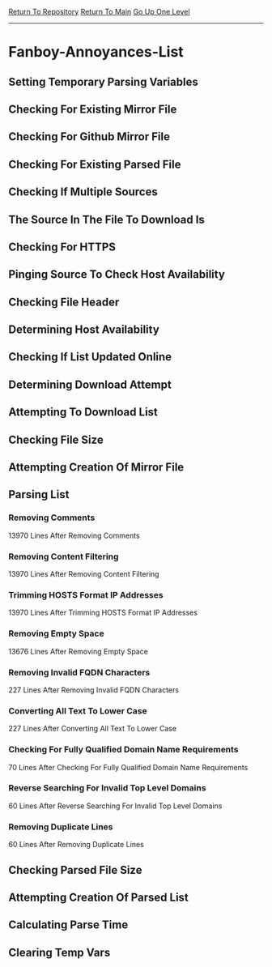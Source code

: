 [Return To Repository](https://github.com/deathbybandaid/piholeparser/)
[Return To Main](https://github.com/deathbybandaid/piholeparser/blob/master/RecentRunLogs/Mainlog.md)
[Go Up One Level](https://github.com/deathbybandaid/piholeparser/blob/master/RecentRunLogs/TopLevelScripts/30-Processing-External-Blacklists.md)
____________________________________
# Fanboy-Annoyances-List
## Setting Temporary Parsing Variables
## Checking For Existing Mirror File
## Checking For Github Mirror File
## Checking For Existing Parsed File
## Checking If Multiple Sources
## The Source In The File To Download Is
## Checking For HTTPS
## Pinging Source To Check Host Availability
## Checking File Header
## Determining Host Availability
## Checking If List Updated Online
## Determining Download Attempt
## Attempting To Download List
## Checking File Size
## Attempting Creation Of Mirror File
## Parsing List
### Removing Comments
13970 Lines After Removing Comments
### Removing Content Filtering
13970 Lines After Removing Content Filtering
### Trimming HOSTS Format IP Addresses
13970 Lines After Trimming HOSTS Format IP Addresses
### Removing Empty Space
13676 Lines After Removing Empty Space
### Removing Invalid FQDN Characters
227 Lines After Removing Invalid FQDN Characters
### Converting All Text To Lower Case
227 Lines After Converting All Text To Lower Case
### Checking For Fully Qualified Domain Name Requirements
70 Lines After Checking For Fully Qualified Domain Name Requirements
### Reverse Searching For Invalid Top Level Domains
60 Lines After Reverse Searching For Invalid Top Level Domains
### Removing Duplicate Lines
60 Lines After Removing Duplicate Lines
## Checking Parsed File Size
## Attempting Creation Of Parsed List
## Calculating Parse Time
## Clearing Temp Vars
